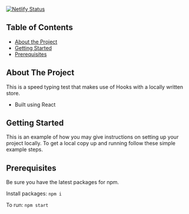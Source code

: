 [![Netlify Status](https://api.netlify.com/api/v1/badges/9269fb71-026e-4ba5-8198-2a2c92a25d77/deploy-status)](https://app.netlify.com/sites/tender-ardinghelli-cfc78a/deploys)

## Table of Contents
* [About the Project](#about-the-project)
* [Getting Started](#getting-started)
* [Prerequisites](#prerequisites)

## About The Project
This is a speed typing test that makes use of Hooks with a locally written store.
- Built using React

## Getting Started

This is an example of how you may give instructions on setting up your project locally.
To get a local copy up and running follow these simple example steps.

## Prerequisites

Be sure you have the latest packages for npm.

Install packages: `npm i`

To run: `npm start`